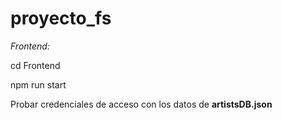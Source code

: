 # proyecto_fs

*Frontend:*

cd Frontend

npm run start

Probar credenciales de acceso con los datos de **artistsDB.json**

